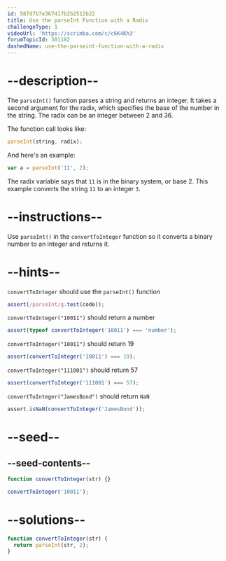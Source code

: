 ```yaml
---
id: 587d7b7e367417b2b2512b22
title: Use the parseInt Function with a Radix
challengeType: 1
videoUrl: 'https://scrimba.com/c/c6K4Kh3'
forumTopicId: 301182
dashedName: use-the-parseint-function-with-a-radix
---
```


# --description--

The `parseInt()` function parses a string and returns an integer. It takes a second argument for the radix, which specifies the base of the number in the string. The radix can be an integer between 2 and 36.

The function call looks like:

```js
parseInt(string, radix);
```

And here's an example:

```js
var a = parseInt('11', 2);
```

The radix variable says that `11` is in the binary system, or base 2. This example converts the string `11` to an integer `3`.

# --instructions--

Use `parseInt()` in the `convertToInteger` function so it converts a binary number to an integer and returns it.

# --hints--

`convertToInteger` should use the `parseInt()` function

```js
assert(/parseInt/g.test(code));
```

`convertToInteger("10011")` should return a number

```js
assert(typeof convertToInteger('10011') === 'number');
```

`convertToInteger("10011")` should return 19

```js
assert(convertToInteger('10011') === 19);
```

`convertToInteger("111001")` should return 57

```js
assert(convertToInteger('111001') === 57);
```

`convertToInteger("JamesBond")` should return `NaN`

```js
assert.isNaN(convertToInteger('JamesBond'));
```

# --seed--

## --seed-contents--

```js
function convertToInteger(str) {}

convertToInteger('10011');
```

# --solutions--

```js
function convertToInteger(str) {
  return parseInt(str, 2);
}
```
